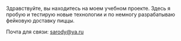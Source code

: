 Здравствуйте, вы находитесь на моем учебном проекте. Здесь я пробую и тестирую новые технологии и по немногу разрабатываю фейковую доставку пиццы.

Почта для связи: sarody@ya.ru
